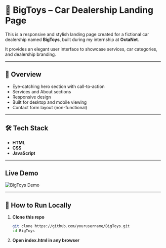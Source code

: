 # 🚗 BigToys – Car Dealership Landing Page

This is a responsive and stylish landing page created for a fictional car dealership named **BigToys**, built during my internship at **OctaNet**.

It provides an elegant user interface to showcase services, car categories, and dealership branding.

---

## 🌟 Overview

- Eye-catching hero section with call-to-action
- Services and About sections
- Responsive design
- Built for desktop and mobile viewing
- Contact form layout (non-functional)

---

## 🛠 Tech Stack

- **HTML**
- **CSS**
- **JavaScript**

---

## Live Demo
![BigToys Demo](./demo.gif)

---

## 🚀 How to Run Locally

1. **Clone this repo**  
   ```bash
   git clone https://github.com/yourusername/BigToys.git
   cd BigToys
   ```
2. **Open index.html in any browser**   
